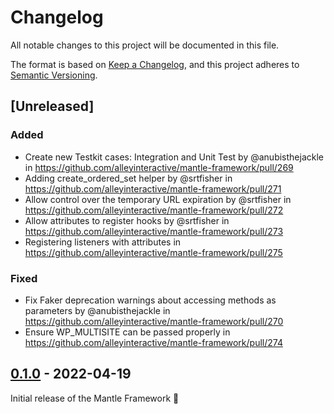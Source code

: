 # Changelog
All notable changes to this project will be documented in this file.

The format is based on [Keep a Changelog](https://keepachangelog.com/en/1.0.0/),
and this project adheres to [Semantic Versioning](https://semver.org/spec/v2.0.0.html).

## [Unreleased]

### Added

* Create new Testkit cases: Integration and Unit Test by @anubisthejackle in https://github.com/alleyinteractive/mantle-framework/pull/269
* Adding create_ordered_set helper by @srtfisher in https://github.com/alleyinteractive/mantle-framework/pull/271
* Allow control over the temporary URL expiration by @srtfisher in https://github.com/alleyinteractive/mantle-framework/pull/272
* Allow attributes to register hooks by @srtfisher in https://github.com/alleyinteractive/mantle-framework/pull/273
* Registering listeners with attributes in https://github.com/alleyinteractive/mantle-framework/pull/275

### Fixed

* Fix Faker deprecation warnings about accessing methods as parameters by @anubisthejackle in https://github.com/alleyinteractive/mantle-framework/pull/270
* Ensure WP_MULTISITE can be passed properly in https://github.com/alleyinteractive/mantle-framework/pull/274

## [0.1.0](https://github.com/alleyinteractive/mantle-framework/releases/tag/v0.1.0) - 2022-04-19

Initial release of the Mantle Framework 🎉
